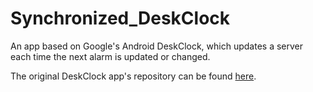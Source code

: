 # Synchronized_DeskClock
An app based on Google's Android DeskClock, which updates a server each time the next alarm is updated or changed.

The original DeskClock app's repository can be found [here](https://android.googlesource.com/platform/packages/apps/DeskClock.git).
